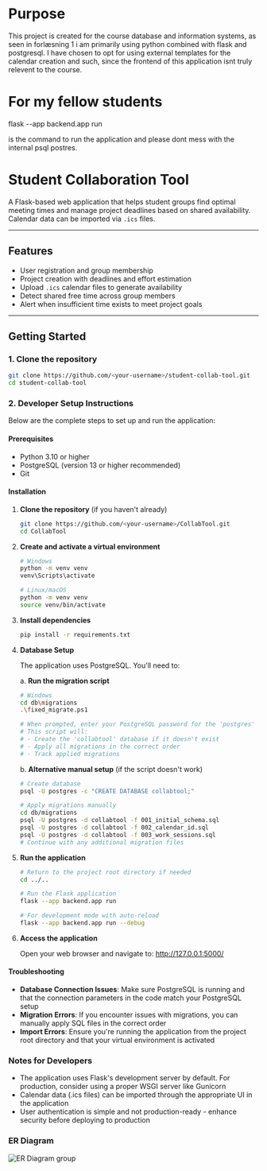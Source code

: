 # Purpose
This project is created for the course database and information systems, as seen in forlæsning 1 i am primarily using python combined with flask and postgresql. I have chosen to opt for using external templates for the calendar creation and such, since the frontend of this application isnt truly relevent to the course.

# For my fellow students

flask --app backend.app run         

is the command to run the application and please dont mess with the internal psql postres.

# Student Collaboration Tool
A Flask-based web application that helps student groups find optimal meeting times and manage project deadlines based on shared availability. Calendar data can be imported via `.ics` files.

---

## Features

- User registration and group membership
- Project creation with deadlines and effort estimation
- Upload `.ics` calendar files to generate availability
- Detect shared free time across group members
- Alert when insufficient time exists to meet project goals

---

## Getting Started

### 1. Clone the repository
```bash
git clone https://github.com/<your-username>/student-collab-tool.git
cd student-collab-tool
```

### 2. Developer Setup Instructions

Below are the complete steps to set up and run the application:

#### Prerequisites
- Python 3.10 or higher
- PostgreSQL (version 13 or higher recommended)
- Git

#### Installation

1. **Clone the repository** (if you haven't already)
   ```bash
   git clone https://github.com/<your-username>/CollabTool.git
   cd CollabTool
   ```

2. **Create and activate a virtual environment**
   ```bash
   # Windows
   python -m venv venv
   venv\Scripts\activate

   # Linux/macOS
   python -m venv venv
   source venv/bin/activate
   ```

3. **Install dependencies**
   ```bash
   pip install -r requirements.txt
   ```

4. **Database Setup**
   
   The application uses PostgreSQL. You'll need to:
   
   a. **Run the migration script**
   ```bash
   # Windows
   cd db\migrations
   .\fixed_migrate.ps1
   
   # When prompted, enter your PostgreSQL password for the 'postgres' user
   # This script will:
   # - Create the 'collabtool' database if it doesn't exist
   # - Apply all migrations in the correct order
   # - Track applied migrations
   ```

   b. **Alternative manual setup** (if the script doesn't work)
   ```bash
   # Create database
   psql -U postgres -c "CREATE DATABASE collabtool;"
   
   # Apply migrations manually
   cd db/migrations
   psql -U postgres -d collabtool -f 001_initial_schema.sql
   psql -U postgres -d collabtool -f 002_calendar_id.sql
   psql -U postgres -d collabtool -f 003_work_sessions.sql
   # Continue with any additional migration files
   ```

5. **Run the application**
   ```bash
   # Return to the project root directory if needed
   cd ../..
   
   # Run the Flask application
   flask --app backend.app run
   
   # For development mode with auto-reload
   flask --app backend.app run --debug
   ```

6. **Access the application**
   
   Open your web browser and navigate to: http://127.0.0.1:5000/

#### Troubleshooting

- **Database Connection Issues**: Make sure PostgreSQL is running and that the connection parameters in the code match your PostgreSQL setup
- **Migration Errors**: If you encounter issues with migrations, you can manually apply SQL files in the correct order
- **Import Errors**: Ensure you're running the application from the project root directory and that your virtual environment is activated

### Notes for Developers

- The application uses Flask's development server by default. For production, consider using a proper WSGI server like Gunicorn
- Calendar data (.ics files) can be imported through the appropriate UI in the application
- User authentication is simple and not production-ready - enhance security before deploying to production

### ER Diagram

![ER Diagram group](https://github.com/user-attachments/assets/c621da30-57ea-4bd4-829e-961760dc2ec7)
